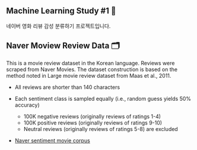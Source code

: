 ## Machine Learning Study #1 🎥

네이버 영화 리뷰 감성 분류하기 프로젝트입니다.

## Naver Moview Review Data 🗂️

This is a movie review dataset in the Korean language. Reviews were scraped from Naver Movies.
The dataset construction is based on the method noted in Large movie review dataset from Maas et al., 2011.

- All reviews are shorter than 140 characters
- Each sentiment class is sampled equally (i.e., random guess yields 50% accuracy)
  - 100K negative reviews (originally reviews of ratings 1-4)
  - 100K positive reviews (originally reviews of ratings 9-10)
  - Neutral reviews (originally reviews of ratings 5-8) are excluded

- [Naver sentiment movie corpus](https://github.com/e9t/nsmc/)
